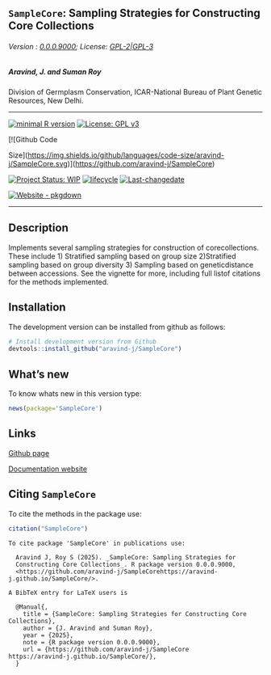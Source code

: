 
<!-- 
<img src="https://raw.githubusercontent.com/aravind-j/SampleCore/master/inst/extdata/SampleCore.png" width="20%" />
-->

## `SampleCore`: Sampling Strategies for Constructing Core Collections

<!-- <img src="https://raw.githubusercontent.com/aravind-j/SampleCore/master/inst/extdata/SampleCore.png" align="right" alt="logo" width="173" height = "200" style = "border: none; float: right;">
-->

###### Version : [0.0.0.9000](https://aravind-j.github.io/SampleCore/); License: [GPL-2\|GPL-3](https://www.r-project.org/Licenses/)

##### Aravind, J. and Suman Roy

Division of Germplasm Conservation, ICAR-National Bureau of Plant
Genetic Resources, New Delhi.

------------------------------------------------------------------------

[![minimal R
version](https://img.shields.io/badge/R%3E%3D-3.5.0-6666ff.svg?logo=R)](https://cran.r-project.org/)
[![License: GPL
v3](https://img.shields.io/badge/License-GPL%20v3-blue.svg)](https://www.gnu.org/licenses/gpl-3.0)
<!-- [![CRAN_Status_Badge](https://www.r-pkg.org/badges/version-last-release/SampleCore)](https://cran.r-project.org/package=SampleCore)
[![Dependencies](https://tinyverse.netlify.app/status/SampleCore)](https://cran.r-project.org/package=SampleCore) -->
<!-- [![rstudio mirror downloads](https://cranlogs.r-pkg.org/badges/grand-total/SampleCore?color=green)](https://CRAN.R-project.org/package=SampleCore) -->
<!-- 
[![develVersion](https://img.shields.io/badge/devel%20version-0.0.0.9000-orange.svg)](https://github.com/aravind-j/SampleCore)
--> [![Github Code
Size](https://img.shields.io/github/languages/code-size/aravind-j/SampleCore.svg)](https://github.com/aravind-j/SampleCore)
<!-- [![R-CMD-check](https://github.com/aravind-j/SampleCore/workflows/R-CMD-check/badge.svg)](https://github.com/aravind-j/SampleCore/actions) -->
[![Project Status:
WIP](https://www.repostatus.org/badges/latest/wip.svg)](https://www.repostatus.org/#wip)
[![lifecycle](https://lifecycle.r-lib.org/articles/figures/lifecycle-maturing.svg)](https://lifecycle.r-lib.org/articles/stages.html#maturing)
[![Last-changedate](https://img.shields.io/badge/last%20change-2025--03--10-yellowgreen.svg)](https://github.com/aravind-j/SampleCore/)
<!-- [![Zenodo DOI](https://zenodo.org/badge/DOI/10.5281/zenodo.zenodo.14889174.svg)](https://doi.org/10.5281/zenodo.14889174) -->
[![Website -
pkgdown](https://img.shields.io/website-up-down-green-red/https/aravind-j.github.io/SampleCore.svg)](https://aravind-j.github.io/SampleCore/)
<!-- [![.](https://pro-pulsar-193905.appspot.com/G-B9EKQHWBD9/welcome-page)](https://github.com/aravind-j/google-analytics-beacon) -->
<!-- [![GoatCounter](https://SampleCore-gh.goatcounter.com/count?p=/test)](https://SampleCore.goatcounter.com/)  -->
<!-- [![packageversion](https://img.shields.io/badge/Package%20version-0.2.3.3-orange.svg)](https://github.com/aravind-j/SampleCore) -->
<!-- [![GitHub Download Count](https://github-basic-badges.herokuapp.com/downloads/aravind-j/SampleCore/total.svg)] -->
<!-- [![Rdoc](http://www.rdocumentation.org/badges/version/SampleCore)](http://www.rdocumentation.org/packages/SampleCore) -->

------------------------------------------------------------------------

## Description

<!-- Implements several sampling strategies for construction of core collections. These include 1) Stratified sampling based on group size 2) Stratified sampling based on group diversity 3) Sampling based on genetic distance between accessions. See the vignette for more, including full list of citations for the methods implemented. -->

Implements several sampling strategies for construction of
corecollections. These include 1) Stratified sampling based on group
size 2)Stratified sampling based on group diversity 3) Sampling based on
geneticdistance between accessions. See the vignette for more, including
full listof citations for the methods implemented.

## Installation

<!-- 
The package can be installed from CRAN as follows: 
&#10;
-->

The development version can be installed from github as follows:

``` r
# Install development version from Github
devtools::install_github("aravind-j/SampleCore")
```

<!-- ## Detailed tutorial
For a detailed tutorial (vignette) on how to used this package type:
&#10;
``` r
browseVignettes(package = 'SampleCore')
```
The vignette for the latest version is also available [online](https://aravind-j.github.io/SampleCore/articles.html).-->

## What’s new

To know whats new in this version type:

``` r
news(package='SampleCore')
```

## Links

<!--[CRAN page](https://cran.r-project.org/package=SampleCore) -->

[Github page](https://github.com/aravind-j/SampleCore)

[Documentation website](https://aravind-j.github.io/SampleCore/)

<!--[Zenodo DOI](https://doi.org/10.5281/zenodo.14889174) -->
<!--
## CRAN checks
&#10;
&#10;
&#10; [![Linux](https://img.shields.io/badge/Linux-FCC624?style=for-the-badge&logo=linux&logoColor=black)](https://cran.r-project.org/web/checks/check_results_SampleCore.html) 
&#10;
+-----------------------------------+----------------------------------------------------------------------------------------------------------------------------------------------------------------------------------------------------------------+
| Flavour                           | CRAN check                                                                                                                                                                                                     |
+===================================+================================================================================================================================================================================================================+
| r-devel-linux-x86_64-debian-clang | [![CRAN check -                                                                                                                                                                                                |
|                                   | r-devel-linux-x86_64-debian-clang](https://badges.cranchecks.info/flavor/r-devel-linux-x86_64-debian-clang/SampleCore.svg)](https://cran.r-project.org/web/checks/check_results_j.aravind_at_icar.gov.in.html) |
+-----------------------------------+----------------------------------------------------------------------------------------------------------------------------------------------------------------------------------------------------------------+
| r-devel-linux-x86_64-debian-gcc   | [![CRAN check -                                                                                                                                                                                                |
|                                   | r-devel-linux-x86_64-debian-gcc](https://badges.cranchecks.info/flavor/r-devel-linux-x86_64-debian-gcc/SampleCore.svg)](https://cran.r-project.org/web/checks/check_results_j.aravind_at_icar.gov.in.html)     |
+-----------------------------------+----------------------------------------------------------------------------------------------------------------------------------------------------------------------------------------------------------------+
| r-devel-linux-x86_64-fedora-clang | [![CRAN check -                                                                                                                                                                                                |
|                                   | r-devel-linux-x86_64-fedora-clang](https://badges.cranchecks.info/flavor/r-devel-linux-x86_64-fedora-clang/SampleCore.svg)](https://cran.r-project.org/web/checks/check_results_j.aravind_at_icar.gov.in.html) |
+-----------------------------------+----------------------------------------------------------------------------------------------------------------------------------------------------------------------------------------------------------------+
| r-devel-linux-x86_64-fedora-gcc   | [![CRAN check -                                                                                                                                                                                                |
|                                   | r-devel-linux-x86_64-fedora-gcc](https://badges.cranchecks.info/flavor/r-devel-linux-x86_64-fedora-gcc/SampleCore.svg)](https://cran.r-project.org/web/checks/check_results_j.aravind_at_icar.gov.in.html)     |
+-----------------------------------+----------------------------------------------------------------------------------------------------------------------------------------------------------------------------------------------------------------+
| r-patched-linux-x86_64            | [![CRAN check -                                                                                                                                                                                                |
|                                   | r-patched-linux-x86_64](https://badges.cranchecks.info/flavor/r-patched-linux-x86_64/SampleCore.svg)](https://cran.r-project.org/web/checks/check_results_j.aravind_at_icar.gov.in.html)                       |
+-----------------------------------+----------------------------------------------------------------------------------------------------------------------------------------------------------------------------------------------------------------+
| r-release-linux-x86_64            | [![CRAN check -                                                                                                                                                                                                |
|                                   | r-release-linux-x86_64](https://badges.cranchecks.info/flavor/r-release-linux-x86_64/SampleCore.svg)](https://cran.r-project.org/web/checks/check_results_j.aravind_at_icar.gov.in.html)                       |
+-----------------------------------+----------------------------------------------------------------------------------------------------------------------------------------------------------------------------------------------------------------+
&#10;
 [![Windows](https://img.shields.io/badge/Windows-0078D6?style=for-the-badge&logo=windows&logoColor=white)](https://cran.r-project.org/web/checks/check_results_SampleCore.html) 
&#10;
+--------------------------+----------------------------------------------------------------------------------------------------------------------------------------------------------------------------------------------+
| Flavour                  | CRAN check                                                                                                                                                                                   |
+==========================+==============================================================================================================================================================================================+
| r-devel-windows-x86_64   | [![CRAN check -                                                                                                                                                                              |
|                          | r-devel-windows-x86_64](https://badges.cranchecks.info/flavor/r-devel-windows-x86_64/SampleCore.svg)](https://cran.r-project.org/web/checks/check_results_j.aravind_at_icar.gov.in.html)     |
+--------------------------+----------------------------------------------------------------------------------------------------------------------------------------------------------------------------------------------+
| r-release-windows-x86_64 | [![CRAN check -                                                                                                                                                                              |
|                          | r-release-windows-x86_64](https://badges.cranchecks.info/flavor/r-release-windows-x86_64/SampleCore.svg)](https://cran.r-project.org/web/checks/check_results_j.aravind_at_icar.gov.in.html) |
+--------------------------+----------------------------------------------------------------------------------------------------------------------------------------------------------------------------------------------+
| r-oldrel-windows-x86_64  | [![CRAN check -                                                                                                                                                                              |
|                          | r-oldrel-windows-x86_64](https://badges.cranchecks.info/flavor/r-oldrel-windows-x86_64/SampleCore.svg)](https://cran.r-project.org/web/checks/check_results_j.aravind_at_icar.gov.in.html)   |
+--------------------------+----------------------------------------------------------------------------------------------------------------------------------------------------------------------------------------------+
&#10;
 [![MacOS](https://img.shields.io/badge/mac%20os-000000?style=for-the-badge&logo=apple&logoColor=white)](https://cran.r-project.org/web/checks/check_results_SampleCore.html) 
&#10;
+------------------------+------------------------------------------------------------------------------------------------------------------------------------------------------------------------------------------+
| Flavour                | CRAN check                                                                                                                                                                               |
+========================+==========================================================================================================================================================================================+
| r-release-macos-x86_64 | [![CRAN check -                                                                                                                                                                          |
|                        | r-release-macos-x86_64](https://badges.cranchecks.info/flavor/r-release-macos-x86_64/SampleCore.svg)](https://cran.r-project.org/web/checks/check_results_j.aravind_at_icar.gov.in.html) |
+------------------------+------------------------------------------------------------------------------------------------------------------------------------------------------------------------------------------+
| r-oldrel-macos-x86_64  | [![CRAN check -                                                                                                                                                                          |
|                        | r-oldrel-macos-x86_64](https://badges.cranchecks.info/flavor/r-oldrel-macos-x86_64/SampleCore.svg)](https://cran.r-project.org/web/checks/check_results_j.aravind_at_icar.gov.in.html)   |
+------------------------+------------------------------------------------------------------------------------------------------------------------------------------------------------------------------------------+
-->

## Citing `SampleCore`

To cite the methods in the package use:

``` r
citation("SampleCore")
```

    To cite package 'SampleCore' in publications use:

      Aravind J, Roy S (2025). _SampleCore: Sampling Strategies for
      Constructing Core Collections_. R package version 0.0.0.9000,
      <https://github.com/aravind-j/SampleCorehttps://aravind-j.github.io/SampleCore/>.

    A BibTeX entry for LaTeX users is

      @Manual{,
        title = {SampleCore: Sampling Strategies for Constructing Core Collections},
        author = {J. Aravind and Suman Roy},
        year = {2025},
        note = {R package version 0.0.0.9000},
        url = {https://github.com/aravind-j/SampleCore
    https://aravind-j.github.io/SampleCore/},
      }
